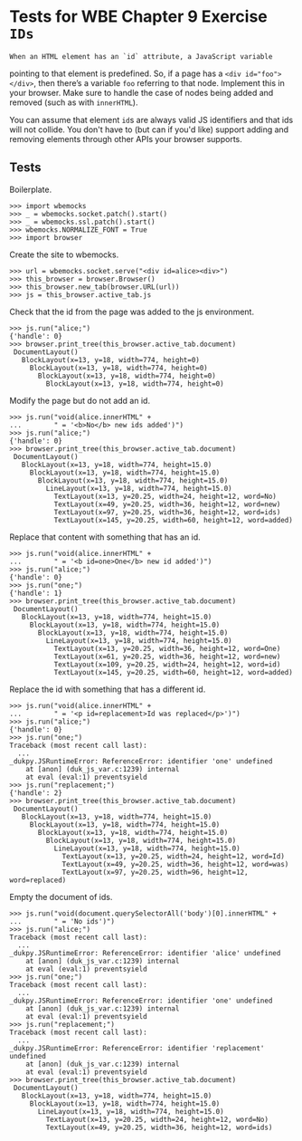 Tests for WBE Chapter 9 Exercise `IDs`
============================================

    When an HTML element has an `id` attribute, a JavaScript variable
pointing to that element is predefined. So, if a page has a `<div
id="foo"></div>`, then there’s a variable `foo` referring to that
node. Implement this in your browser. Make sure to handle the case of
nodes being added and removed (such as with `innerHTML`).

You can assume that element `id`s are always valid JS identifiers and
that ids will not collide. You don't have to (but can if you'd like)
support adding and removing elements through other APIs your browser
supports.

Tests
-----

Boilerplate.

    >>> import wbemocks
    >>> _ = wbemocks.socket.patch().start()
    >>> _ = wbemocks.ssl.patch().start()
    >>> wbemocks.NORMALIZE_FONT = True
    >>> import browser

Create the site to wbemocks.

    >>> url = wbemocks.socket.serve("<div id=alice><div>")
    >>> this_browser = browser.Browser()
    >>> this_browser.new_tab(browser.URL(url))
    >>> js = this_browser.active_tab.js

Check that the id from the page was added to the js environment.

    >>> js.run("alice;")
    {'handle': 0}
    >>> browser.print_tree(this_browser.active_tab.document)
     DocumentLayout()
       BlockLayout(x=13, y=18, width=774, height=0)
         BlockLayout(x=13, y=18, width=774, height=0)
           BlockLayout(x=13, y=18, width=774, height=0)
             BlockLayout(x=13, y=18, width=774, height=0)

Modify the page but do not add an id.

    >>> js.run("void(alice.innerHTML" +
    ...        " = '<b>No</b> new ids added')")
    >>> js.run("alice;")
    {'handle': 0}
    >>> browser.print_tree(this_browser.active_tab.document)
     DocumentLayout()
       BlockLayout(x=13, y=18, width=774, height=15.0)
         BlockLayout(x=13, y=18, width=774, height=15.0)
           BlockLayout(x=13, y=18, width=774, height=15.0)
             LineLayout(x=13, y=18, width=774, height=15.0)
               TextLayout(x=13, y=20.25, width=24, height=12, word=No)
               TextLayout(x=49, y=20.25, width=36, height=12, word=new)
               TextLayout(x=97, y=20.25, width=36, height=12, word=ids)
               TextLayout(x=145, y=20.25, width=60, height=12, word=added)

Replace that content with something that has an id.

    >>> js.run("void(alice.innerHTML" +
    ...        " = '<b id=one>One</b> new id added')")
    >>> js.run("alice;")
    {'handle': 0}
    >>> js.run("one;")
    {'handle': 1}
    >>> browser.print_tree(this_browser.active_tab.document)
     DocumentLayout()
       BlockLayout(x=13, y=18, width=774, height=15.0)
         BlockLayout(x=13, y=18, width=774, height=15.0)
           BlockLayout(x=13, y=18, width=774, height=15.0)
             LineLayout(x=13, y=18, width=774, height=15.0)
               TextLayout(x=13, y=20.25, width=36, height=12, word=One)
               TextLayout(x=61, y=20.25, width=36, height=12, word=new)
               TextLayout(x=109, y=20.25, width=24, height=12, word=id)
               TextLayout(x=145, y=20.25, width=60, height=12, word=added)

Replace the id with something that has a different id.

    >>> js.run("void(alice.innerHTML" +
    ...        " = '<p id=replacement>Id was replaced</p>')")
    >>> js.run("alice;")
    {'handle': 0}
    >>> js.run("one;")
    Traceback (most recent call last):
      ...
    _dukpy.JSRuntimeError: ReferenceError: identifier 'one' undefined
        at [anon] (duk_js_var.c:1239) internal
        at eval (eval:1) preventsyield
    >>> js.run("replacement;")
    {'handle': 2}
    >>> browser.print_tree(this_browser.active_tab.document)
     DocumentLayout()
       BlockLayout(x=13, y=18, width=774, height=15.0)
         BlockLayout(x=13, y=18, width=774, height=15.0)
           BlockLayout(x=13, y=18, width=774, height=15.0)
             BlockLayout(x=13, y=18, width=774, height=15.0)
               LineLayout(x=13, y=18, width=774, height=15.0)
                 TextLayout(x=13, y=20.25, width=24, height=12, word=Id)
                 TextLayout(x=49, y=20.25, width=36, height=12, word=was)
                 TextLayout(x=97, y=20.25, width=96, height=12, word=replaced)

Empty the document of ids.

    >>> js.run("void(document.querySelectorAll('body')[0].innerHTML" +
    ...        " = 'No ids')")
    >>> js.run("alice;")
    Traceback (most recent call last):
      ...
    _dukpy.JSRuntimeError: ReferenceError: identifier 'alice' undefined
        at [anon] (duk_js_var.c:1239) internal
        at eval (eval:1) preventsyield
    >>> js.run("one;")
    Traceback (most recent call last):
      ...
    _dukpy.JSRuntimeError: ReferenceError: identifier 'one' undefined
        at [anon] (duk_js_var.c:1239) internal
        at eval (eval:1) preventsyield
    >>> js.run("replacement;")
    Traceback (most recent call last):
      ...
    _dukpy.JSRuntimeError: ReferenceError: identifier 'replacement' undefined
        at [anon] (duk_js_var.c:1239) internal
        at eval (eval:1) preventsyield
    >>> browser.print_tree(this_browser.active_tab.document)
     DocumentLayout()
       BlockLayout(x=13, y=18, width=774, height=15.0)
         BlockLayout(x=13, y=18, width=774, height=15.0)
           LineLayout(x=13, y=18, width=774, height=15.0)
             TextLayout(x=13, y=20.25, width=24, height=12, word=No)
             TextLayout(x=49, y=20.25, width=36, height=12, word=ids)




